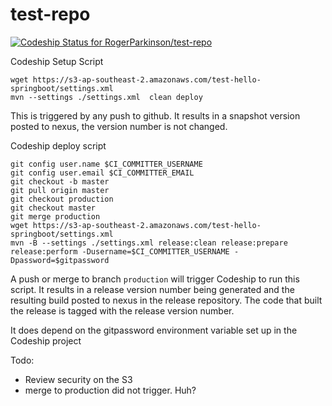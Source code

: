 # test-repo

[ ![Codeship Status for RogerParkinson/test-repo](https://app.codeship.com/projects/f9707aa0-3ed7-0135-ed23-36e701660dc1/status?branch=master)](https://app.codeship.com/projects/229587)

Codeship Setup Script

```
wget https://s3-ap-southeast-2.amazonaws.com/test-hello-springboot/settings.xml
mvn --settings ./settings.xml  clean deploy
```

This is triggered by any push to github. It results in a snapshot version posted to nexus, the version number is not changed.

Codeship deploy script

```
git config user.name $CI_COMMITTER_USERNAME
git config user.email $CI_COMMITTER_EMAIL
git checkout -b master
git pull origin master
git checkout production
git checkout master
git merge production
wget https://s3-ap-southeast-2.amazonaws.com/test-hello-springboot/settings.xml
mvn -B --settings ./settings.xml release:clean release:prepare release:perform -Dusername=$CI_COMMITTER_USERNAME -Dpassword=$gitpassword
```
A push or merge to branch `production` will trigger Codeship to run this script. It results in a release version number being generated and the resulting build posted to nexus in the release repository. The code that built the release is tagged with the release version number.

It does depend on the gitpassword environment variable set up in the Codeship project
 
Todo:

 * Review security on the S3
 * merge to production did not trigger. Huh?
 
 